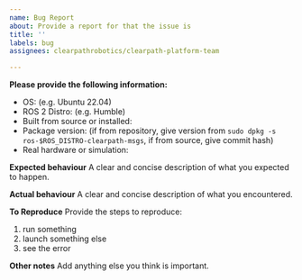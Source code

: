 ```yaml
---
name: Bug Report
about: Provide a report for that the issue is
title: ''
labels: bug
assignees: clearpathrobotics/clearpath-platform-team

---
```


**Please provide the following information:**
 - OS: (e.g. Ubuntu 22.04)
 - ROS 2 Distro: (e.g. Humble)
 - Built from source or installed:
 - Package version: (if from repository, give version from `sudo dpkg -s ros-$ROS_DISTRO-clearpath-msgs`, if from source, give commit hash)
 - Real hardware or simulation:

 **Expected behaviour**
 A clear and concise description of what you expected to happen.

 **Actual behaviour**
 A clear and concise description of what you encountered.

**To Reproduce**
Provide the steps to reproduce:
1. run something
2. launch something else
3. see the error


**Other notes**
Add anything else you think is important.
